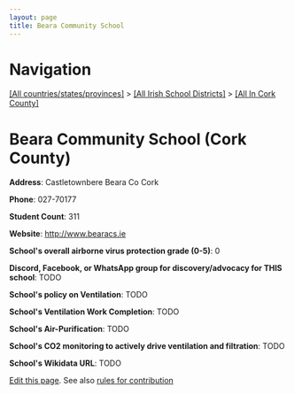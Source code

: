 ```yaml
---
layout: page
title: Beara Community School
---
```

# Navigation

[[All countries/states/provinces]](../../..) > [[All Irish School Districts]](../..) > [[All In Cork County]](..)

# Beara Community School (Cork County)

**Address**: Castletownbere Beara Co Cork

**Phone**: 027-70177

**Student Count**: 311

**Website**: <http://www.bearacs.ie>

**School's overall airborne virus protection grade (0-5)**: 0

**Discord, Facebook, or WhatsApp group for discovery/advocacy for THIS school**: TODO

**School's policy on Ventilation**: TODO

**School's Ventilation Work Completion**: TODO

**School's Air-Purification**: TODO

**School's CO2 monitoring to actively drive ventilation and filtration**: TODO

**School's Wikidata URL**: TODO


[Edit this page](https://github.com/ventilate-schools/Ireland/edit/main/./Cork_County/Beara_Community_School.md). See also [rules for contribution](../../../contribution-rules/)